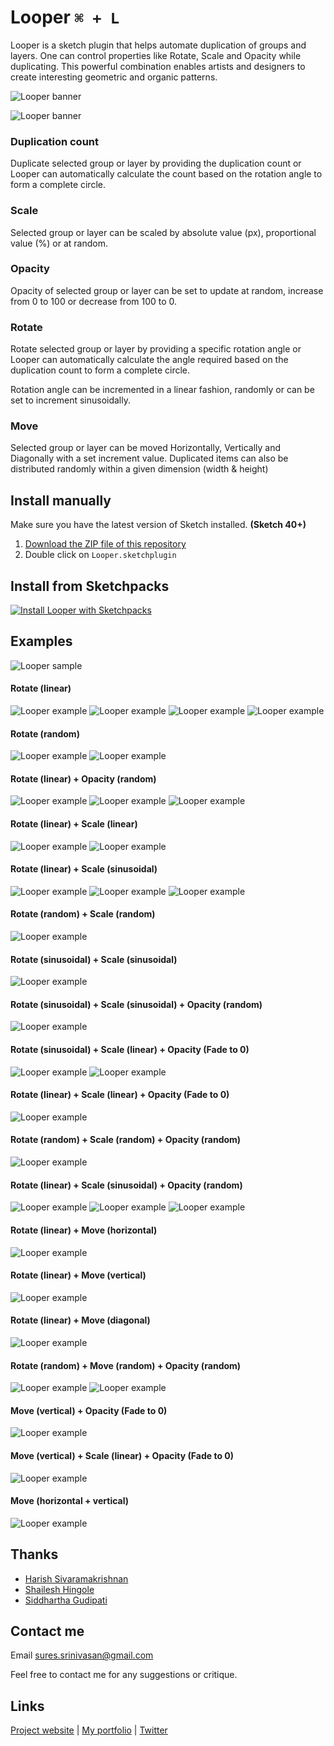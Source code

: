 # Looper `⌘ + L`

Looper is a sketch plugin that helps automate duplication of groups and layers. One can control properties like Rotate, Scale and Opacity while duplicating. This powerful combination enables artists and designers to create interesting geometric and organic patterns.

![Looper banner](http://www.sureskumar.com/looper/github_imgs/looper.gif)

![Looper banner](http://www.sureskumar.com/looper/github_imgs/banner.jpg)

### Duplication count
Duplicate selected group or layer by providing the duplication count or Looper can automatically calculate the count based on the rotation angle to form a complete circle.

### Scale
Selected group or layer can be scaled by absolute value (px), proportional value (%) or at random. 

### Opacity
Opacity of selected group or layer can be set to update at random, increase from 0 to 100 or decrease from 100 to 0.

### Rotate
Rotate selected group or layer by providing a specific rotation angle or Looper can automatically calculate the angle required based on the duplication count to form a complete circle.

Rotation angle can be incremented in a linear fashion, randomly or can be set to increment sinusoidally.

### Move
Selected group or layer can be moved Horizontally, Vertically and Diagonally with a set increment value. Duplicated items can also be distributed randomly within a given dimension (width & height)

## Install manually

Make sure you have the latest version of Sketch installed. **(Sketch 40+)**

1. [Download the ZIP file of this repository](https://github.com/sureskumar/Looper/archive/master.zip)
2. Double click on `Looper.sketchplugin`

## Install from Sketchpacks
[![Install Looper with Sketchpacks](http://sketchpacks-com.s3.amazonaws.com/assets/badges/sketchpacks-badge-install.png "Install Looper with Sketchpacks")](https://sketchpacks.com/sureskumar/looper/install)

## Examples
![Looper sample](http://www.sureskumar.com/looper/github_imgs/looper_example_16_exp.jpg)

#### Rotate (linear) 
![Looper example](http://www.sureskumar.com/looper/github_imgs/looper_example_18.jpg)
![Looper example](http://www.sureskumar.com/looper/github_imgs/looper_example_25.jpg)
![Looper example](http://www.sureskumar.com/looper/github_imgs/looper_example_10.jpg)
![Looper example](http://www.sureskumar.com/looper/github_imgs/looper_example_26.jpg)

#### Rotate (random)
![Looper example](http://www.sureskumar.com/looper/github_imgs/looper_example_04.jpg)
![Looper example](http://www.sureskumar.com/looper/github_imgs/looper_example_03.jpg)

#### Rotate (linear) + Opacity (random)
![Looper example](http://www.sureskumar.com/looper/github_imgs/looper_example_11.jpg)
![Looper example](http://www.sureskumar.com/looper/github_imgs/looper_example_31.jpg)
![Looper example](http://www.sureskumar.com/looper/github_imgs/looper_example_13.jpg)

#### Rotate (linear) + Scale (linear)
![Looper example](http://www.sureskumar.com/looper/github_imgs/looper_example_22.jpg)
![Looper example](http://www.sureskumar.com/looper/github_imgs/looper_example_34.jpg)

#### Rotate (linear) + Scale (sinusoidal)
![Looper example](http://www.sureskumar.com/looper/github_imgs/looper_example_06.jpg)
![Looper example](http://www.sureskumar.com/looper/github_imgs/looper_example_05.jpg)
![Looper example](http://www.sureskumar.com/looper/github_imgs/looper_example_12.jpg)

#### Rotate (random) + Scale (random)
![Looper example](http://www.sureskumar.com/looper/github_imgs/looper_example_19.jpg)

#### Rotate (sinusoidal) + Scale (sinusoidal)
![Looper example](http://www.sureskumar.com/looper/github_imgs/looper_example_20.jpg)

#### Rotate (sinusoidal) + Scale (sinusoidal) + Opacity (random)
![Looper example](http://www.sureskumar.com/looper/github_imgs/looper_example_14.jpg)

#### Rotate (sinusoidal) + Scale (linear) + Opacity (Fade to 0)
![Looper example](http://www.sureskumar.com/looper/github_imgs/looper_example_16.jpg)
![Looper example](http://www.sureskumar.com/looper/github_imgs/looper_example_23.jpg)

#### Rotate (linear) + Scale (linear) + Opacity (Fade to 0)
![Looper example](http://www.sureskumar.com/looper/github_imgs/looper_example_01.jpg)

#### Rotate (random) + Scale (random) + Opacity (random)
![Looper example](http://www.sureskumar.com/looper/github_imgs/looper_example_29.jpg)

#### Rotate (linear) + Scale (sinusoidal) + Opacity (random)
![Looper example](http://www.sureskumar.com/looper/github_imgs/looper_example_33.jpg)
![Looper example](http://www.sureskumar.com/looper/github_imgs/looper_example_27.jpg)
![Looper example](http://www.sureskumar.com/looper/github_imgs/looper_example_32.jpg)

#### Rotate (linear) + Move (horizontal)
![Looper example](http://www.sureskumar.com/looper/github_imgs/looper_example_07.jpg)

#### Rotate (linear) + Move (vertical)
![Looper example](http://www.sureskumar.com/looper/github_imgs/looper_example_08.jpg)

#### Rotate (linear) + Move (diagonal)
![Looper example](http://www.sureskumar.com/looper/github_imgs/looper_example_09.jpg)

#### Rotate (random) + Move (random) + Opacity (random)
![Looper example](http://www.sureskumar.com/looper/github_imgs/looper_example_17.jpg)
![Looper example](http://www.sureskumar.com/looper/github_imgs/looper_example_24.jpg)

#### Move (vertical) + Opacity (Fade to 0)
![Looper example](http://www.sureskumar.com/looper/github_imgs/looper_example_15.jpg)

#### Move (vertical) + Scale (linear) + Opacity (Fade to 0)
![Looper example](http://www.sureskumar.com/looper/github_imgs/looper_example_21.jpg)

#### Move (horizontal + vertical)
![Looper example](http://www.sureskumar.com/looper/github_imgs/looper_example_28.jpg)

## Thanks

* [Harish Sivaramakrishnan](https://github.com/harish-io)
* [Shailesh Hingole](https://github.com/hingole)
* [Siddhartha Gudipati](https://github.com/websiddu)


## Contact me

Email sures.srinivasan@gmail.com

Feel free to contact me for any suggestions or critique.

## Links

[Project website](http://www.sureskumar.com/looper) | [My portfolio](http://www.sureskumar.com) | [Twitter](https://twitter.com/sureskumar)